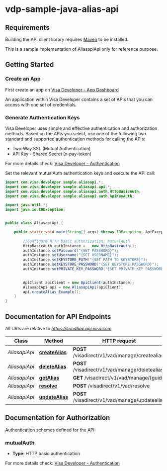 # vdp-sample-java-alias-api

## Requirements

Building the API client library requires [Maven](https://maven.apache.org/) to be installed.


This is a sample implementation of AliasapiApi only for reference purpose.

## Getting Started

### Create an App
First  create an app on [Visa Developer - App Dashboard](https://developer.visa.com/portal/#console)

An application within Visa Developer contains a set of APIs that you can access with one set of credentials.

### Generate Authentication Keys
Visa Developer uses simple and effective authentication and authorization methods.
Based on the APIs you select, use one of the following two standard and supported authentication methods for calling the APIs:

- Two-Way SSL (Mutual Authentication)
- API Key - Shared Secret (x-pay-token)

For more details check: [Visa Developer - Authentication](https://developer.visa.com/guides/vdpguide#two_way_ssl)


Set the relevant mutualAuth authentication keys and execute the API call:


```java
import com.visa.developer.sample.aliasapi.*;
import com.visa.developer.sample.aliasapi.api.*;
import com.visa.developer.sample.aliasapi.auth.HttpBasicAuth;
import com.visa.developer.sample.aliasapi.auth.ApiKeyAuth;

import java.util.*;
import java.io.IOException;


public class AliasapiApi {

    public static void main(String[] args) throws IOException, ApiException {
    
        //Configure HTTP basic authorization: mutualAuth
        HttpBasicAuth authInstance =   new HttpBasicAuth();
        authInstance.setPassword("{SET PASSWORD}");
        authInstance.setUsername("{SET USERNAME}");
        authInstance.setKEYSTORE_PATH("{SET PATH TO KEYSTORE}");
        authInstance.setKEYSTORE_PASSWORD("{SET KEYSTORE PASSWORD}");
        authInstance.setPRIVATE_KEY_PASSWORD("{SET PRIVATE KEY PASSWORD}");
    

        ApiClient apiClient = new ApiClient(authInstance);
        AliasapiApi api = new AliasapiApi(apiClient);
        api.createAlias_Example();
    }
}

```

## Documentation for API Endpoints

All URIs are relative to *https://sandbox.api.visa.com*

Class | Method | HTTP request | Description
------------ | ------------- | ------------- | -------------
*AliasapiApi* | [**createAlias**](docs/AliasapiApi.md#createAlias) | **POST** /visadirect/v1/vad/manage/createalias | Create Alias
*AliasapiApi* | [**deleteAlias**](docs/AliasapiApi.md#deleteAlias) | **POST** /visadirect/v1/vad/manage/deletealias | Delete Alias
*AliasapiApi* | [**getAlias**](docs/AliasapiApi.md#getAlias) | **GET** /visadirect/v1/vad/manage/{guid} | GetAlias
*AliasapiApi* | [**resolve**](docs/AliasapiApi.md#resolve) | **POST** /visadirect/v1/vad/resolve | Resolve
*AliasapiApi* | [**updateAlias**](docs/AliasapiApi.md#updateAlias) | **POST** /visadirect/v1/vad/manage/updatealias | Update Alias


## Documentation for Authorization

Authentication schemes defined for the API:
### mutualAuth

- **Type**: HTTP basic authentication

For more details check: [Visa Developer - Authentication](https://developer.visa.com/guides/vdpguide#two_way_ssl)

